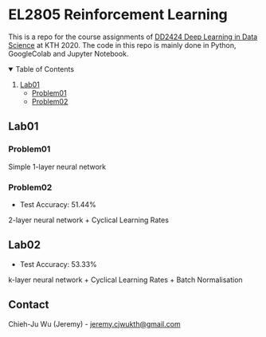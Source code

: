 # EL2805 Reinforcement Learning
This is a repo for the course assignments of [DD2424 Deep Learning in Data Science](https://www.kth.se/student/kurser/kurs/EL2805?l=en) at KTH 2020. The code in this repo is mainly done in Python, GoogleColab and Jupyter Notebook.

<!-- TABLE OF CONTENTS -->
<details open="open">
  <summary>Table of Contents</summary>
  <ol>
    <li>
      <a href="#Lab01">Lab01</a>
      <ul>
        <li><a href="#Problem01">Problem01</a></li>
      </ul>
      <ul>
        <li><a href="#Problem02">Problem02</a></li>
      </ul>
      

  </ol>
</details>

## Lab01

### Problem01

Simple 1-layer neural network

### Problem02
* Test Accuracy: 51.44%

2-layer neural network + Cyclical Learning Rates

## Lab02
* Test Accuracy: 53.33%

k-layer neural network + Cyclical Learning Rates + Batch Normalisation

<!-- CONTACT -->
## Contact

Chieh-Ju Wu (Jeremy) - jeremy.cjwukth@gmail.com
